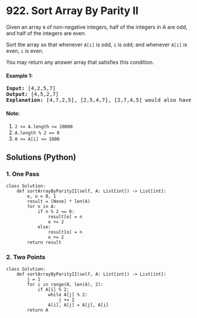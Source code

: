 # 922. Sort Array By Parity II
Given an array <code>A</code> of non-negative integers, half of the integers in A are odd, and half of the integers are even.

Sort the array so that whenever <code>A[i]</code> is odd, <code>i</code> is odd; and whenever <code>A[i]</code> is even, <code>i</code> is even.

You may return any answer array that satisfies this condition.

#### Example 1:
<pre>
<strong>Input:</strong> [4,2,5,7]
<strong>Output:</strong> [4,5,2,7]
<strong>Explanation:</strong> [4,7,2,5], [2,5,4,7], [2,7,4,5] would also have been accepted.
</pre>

#### Note:
1. <code>2 <= A.length <= 20000</code>
2. <code>A.length % 2 == 0</code>
3. <code>0 <= A[i] <= 1000</code>

## Solutions (Python)

### 1. One Pass
```Python3
class Solution:
    def sortArrayByParityII(self, A: List[int]) -> List[int]:
        e, o = 0, 1
        result = [None] * len(A)
        for n in A:
            if n % 2 == 0:
                result[e] = n
                e += 2
            else:
                result[o] = n
                o += 2
        return result
```

### 2. Two Points
```Python3
class Solution:
    def sortArrayByParityII(self, A: List[int]) -> List[int]:
        j = 1
        for i in range(0, len(A), 2):
            if A[i] % 2:
                while A[j] % 2:
                    j += 2
                A[i], A[j] = A[j], A[i]
        return A
```
